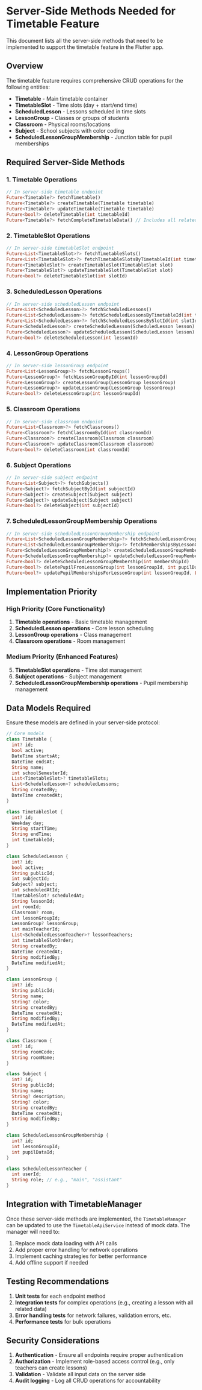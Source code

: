 # Server-Side Methods Needed for Timetable Feature

This document lists all the server-side methods that need to be implemented to support the timetable feature in the Flutter app.

## Overview

The timetable feature requires comprehensive CRUD operations for the following entities:
- **Timetable** - Main timetable container
- **TimetableSlot** - Time slots (day + start/end time)
- **ScheduledLesson** - Lessons scheduled in time slots
- **LessonGroup** - Classes or groups of students
- **Classroom** - Physical rooms/locations
- **Subject** - School subjects with color coding
- **ScheduledLessonGroupMembership** - Junction table for pupil memberships

## Required Server-Side Methods

### 1. Timetable Operations

```dart
// In server-side timetable endpoint
Future<Timetable?> fetchTimetable()
Future<Timetable?> createTimetable(Timetable timetable)
Future<Timetable?> updateTimetable(Timetable timetable)
Future<bool?> deleteTimetable(int timetableId)
Future<Timetable?> fetchCompleteTimetableData() // Includes all related data
```

### 2. TimetableSlot Operations

```dart
// In server-side timetableSlot endpoint
Future<List<TimetableSlot>?> fetchTimetableSlots()
Future<List<TimetableSlot>?> fetchTimetableSlotsByTimetableId(int timetableId)
Future<TimetableSlot?> createTimetableSlot(TimetableSlot slot)
Future<TimetableSlot?> updateTimetableSlot(TimetableSlot slot)
Future<bool?> deleteTimetableSlot(int slotId)
```

### 3. ScheduledLesson Operations

```dart
// In server-side scheduledLesson endpoint
Future<List<ScheduledLesson>?> fetchScheduledLessons()
Future<List<ScheduledLesson>?> fetchScheduledLessonsByTimetableId(int timetableId)
Future<List<ScheduledLesson>?> fetchScheduledLessonsBySlotId(int slotId)
Future<ScheduledLesson?> createScheduledLesson(ScheduledLesson lesson)
Future<ScheduledLesson?> updateScheduledLesson(ScheduledLesson lesson)
Future<bool?> deleteScheduledLesson(int lessonId)
```

### 4. LessonGroup Operations

```dart
// In server-side lessonGroup endpoint
Future<List<LessonGroup>?> fetchLessonGroups()
Future<LessonGroup?> fetchLessonGroupById(int lessonGroupId)
Future<LessonGroup?> createLessonGroup(LessonGroup lessonGroup)
Future<LessonGroup?> updateLessonGroup(LessonGroup lessonGroup)
Future<bool?> deleteLessonGroup(int lessonGroupId)
```

### 5. Classroom Operations

```dart
// In server-side classroom endpoint
Future<List<Classroom>?> fetchClassrooms()
Future<Classroom?> fetchClassroomById(int classroomId)
Future<Classroom?> createClassroom(Classroom classroom)
Future<Classroom?> updateClassroom(Classroom classroom)
Future<bool?> deleteClassroom(int classroomId)
```

### 6. Subject Operations

```dart
// In server-side subject endpoint
Future<List<Subject>?> fetchSubjects()
Future<Subject?> fetchSubjectById(int subjectId)
Future<Subject?> createSubject(Subject subject)
Future<Subject?> updateSubject(Subject subject)
Future<bool?> deleteSubject(int subjectId)
```

### 7. ScheduledLessonGroupMembership Operations

```dart
// In server-side scheduledLessonGroupMembership endpoint
Future<List<ScheduledLessonGroupMembership>?> fetchScheduledLessonGroupMemberships()
Future<List<ScheduledLessonGroupMembership>?> fetchMembershipsByLessonGroupId(int lessonGroupId)
Future<ScheduledLessonGroupMembership?> createScheduledLessonGroupMembership(ScheduledLessonGroupMembership membership)
Future<ScheduledLessonGroupMembership?> updateScheduledLessonGroupMembership(ScheduledLessonGroupMembership membership)
Future<bool?> deleteScheduledLessonGroupMembership(int membershipId)
Future<bool?> deletePupilFromLessonGroup(int lessonGroupId, int pupilDataId)
Future<bool?> updatePupilMembershipsForLessonGroup(int lessonGroupId, List<int> pupilDataIds)
```

## Implementation Priority

### High Priority (Core Functionality)
1. **Timetable operations** - Basic timetable management
2. **ScheduledLesson operations** - Core lesson scheduling
3. **LessonGroup operations** - Class management
4. **Classroom operations** - Room management

### Medium Priority (Enhanced Features)
5. **TimetableSlot operations** - Time slot management
6. **Subject operations** - Subject management
7. **ScheduledLessonGroupMembership operations** - Pupil membership management

## Data Models Required

Ensure these models are defined in your server-side protocol:

```dart
// Core models
class Timetable {
  int? id;
  bool active;
  DateTime startsAt;
  DateTime endsAt;
  String name;
  int schoolSemesterId;
  List<TimetableSlot>? timetableSlots;
  List<ScheduledLesson>? scheduledLessons;
  String createdBy;
  DateTime createdAt;
}

class TimetableSlot {
  int? id;
  Weekday day;
  String startTime;
  String endTime;
  int timetableId;
}

class ScheduledLesson {
  int? id;
  bool active;
  String publicId;
  int subjectId;
  Subject? subject;
  int scheduledAtId;
  TimetableSlot? scheduledAt;
  String lessonId;
  int roomId;
  Classroom? room;
  int lessonGroupId;
  LessonGroup? lessonGroup;
  int mainTeacherId;
  List<ScheduledLessonTeacher>? lessonTeachers;
  int timetableSlotOrder;
  String createdBy;
  DateTime createdAt;
  String modifiedBy;
  DateTime modifiedAt;
}

class LessonGroup {
  int? id;
  String publicId;
  String name;
  String? color;
  String createdBy;
  DateTime createdAt;
  String modifiedBy;
  DateTime modifiedAt;
}

class Classroom {
  int? id;
  String roomCode;
  String roomName;
}

class Subject {
  int? id;
  String publicId;
  String name;
  String? description;
  String? color;
  String createdBy;
  DateTime createdAt;
  String modifiedBy;
}

class ScheduledLessonGroupMembership {
  int? id;
  int lessonGroupId;
  int pupilDataId;
}

class ScheduledLessonTeacher {
  int userId;
  String role; // e.g., "main", "assistant"
}
```

## Integration with TimetableManager

Once these server-side methods are implemented, the `TimetableManager` can be updated to use the `TimetableApiService` instead of mock data. The manager will need to:

1. Replace mock data loading with API calls
2. Add proper error handling for network operations
3. Implement caching strategies for better performance
4. Add offline support if needed

## Testing Recommendations

1. **Unit tests** for each endpoint method
2. **Integration tests** for complex operations (e.g., creating a lesson with all related data)
3. **Error handling tests** for network failures, validation errors, etc.
4. **Performance tests** for bulk operations

## Security Considerations

1. **Authentication** - Ensure all endpoints require proper authentication
2. **Authorization** - Implement role-based access control (e.g., only teachers can create lessons)
3. **Validation** - Validate all input data on the server side
4. **Audit logging** - Log all CRUD operations for accountability
